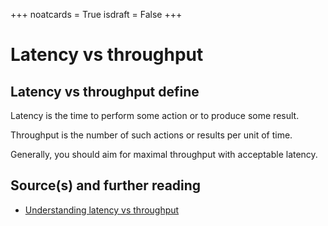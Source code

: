 +++
noatcards = True
isdraft = False
+++

# Latency vs throughput

## Latency vs throughput define
Latency is the time to perform some action or to produce some result.

Throughput is the number of such actions or results per unit of time.

Generally, you should aim for maximal throughput with acceptable latency.

## Source(s) and further reading

- [Understanding latency vs throughput](https://community.cadence.com/cadence_blogs_8/b/sd/archive/2010/09/13/understanding-latency-vs-throughput) 